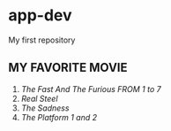 # app-dev
My first repository
## MY FAVORITE MOVIE
1. *The Fast And The Furious FROM 1 to 7*
2. *Real Steel*
3. *The Sadness*
4. *The Platform 1 and 2*
